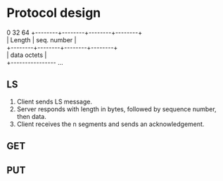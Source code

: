 # Protocol design

0                32                64
+--------+--------+--------+--------+  
|      Length     |    seq. number  |  
+--------+--------+--------+--------+  
|            data octets            |  
+---------------- ...                   


## LS

1. Client sends LS message.
2. Server responds with length in bytes, followed by sequence number, then data.
3. Client receives the n segments and sends an acknowledgement.


## GET



## PUT

